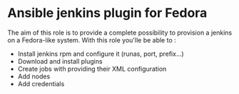 # Ansible jenkins plugin for Fedora

The aim of this role is to provide a complete possibility to provision a jenkins on a Fedora-like system.
With this role you'lle be able to : 
* Install jenkins rpm and configure it (runas, port, prefix...)
* Download and install plugins
* Create jobs with providing their XML configuration
* Add nodes
* Add credentials


